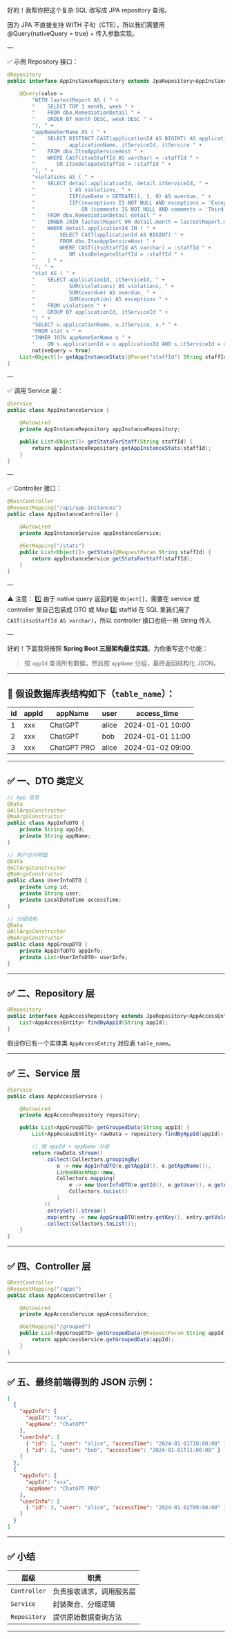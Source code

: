 好的！我帮你把这个复杂 SQL 改写成 JPA repository 查询。

因为 JPA 不直接支持 WITH 子句（CTE），所以我们需要用 @Query(nativeQuery = true) + 传入参数实现。

—

✅ 示例 Repository 接口：

```java
@Repository
public interface AppInstanceRepository extends JpaRepository<AppInstance, Long> {

    @Query(value =
        "WITH lastestReport AS ( " +
        "    SELECT TOP 1 month, week " +
        "    FROM dbo.RemediationDetail " +
        "    ORDER BY month DESC, week DESC " +
        "), " +
        "appNameSerName AS ( " +
        "    SELECT DISTINCT CAST(applicationId AS BIGINT) AS applicationId, " +
        "           applicationName, itServiceId, itService " +
        "    FROM dbo.ItsoAppServiceHost " +
        "    WHERE CAST(itsoStaffId AS varchar) = :staffId " +
        "       OR itsoDelegateStaffId = :staffId " +
        "), " +
        "violations AS ( " +
        "    SELECT detail.applicationId, detail.itServiceId, " +
        "           1 AS violations, " +
        "           IIF(dueDate > GETDATE(), 1, 0) AS overdue, " +
        "           IIF((exceptions IS NOT NULL AND exceptions = 'Exception') " +
        "               OR (comments IS NOT NULL AND comments = 'Third party vendor dependency'), 1, 0) AS exception " +
        "    FROM dbo.RemediationDetail detail " +
        "    INNER JOIN lastestReport ON detail.month = lastestReport.month AND detail.week = lastestReport.week " +
        "    WHERE detail.applicationId IN ( " +
        "        SELECT CAST(applicationId AS BIGINT) " +
        "        FROM dbo.ItsoAppServiceHost " +
        "        WHERE CAST(itsoStaffId AS varchar) = :staffId " +
        "           OR itsoDelegateStaffId = :staffId " +
        "    ) " +
        "), " +
        "stat AS ( " +
        "    SELECT applicationId, itServiceId, " +
        "           SUM(violations) AS violations, " +
        "           SUM(overdue) AS overdue, " +
        "           SUM(exception) AS exceptions " +
        "    FROM violations " +
        "    GROUP BY applicationId, itServiceId " +
        ") " +
        "SELECT u.applicationName, u.itService, s.* " +
        "FROM stat s " +
        "INNER JOIN appNameSerName u " +
        "    ON s.applicationId = u.applicationId AND s.itServiceId = u.itServiceId",
        nativeQuery = true)
    List<Object[]> getAppInstanceStats(@Param("staffId") String staffId);
}
```

—

✅ 调用 Service 层：

```java
@Service
public class AppInstanceService {

    @Autowired
    private AppInstanceRepository appInstanceRepository;

    public List<Object[]> getStatsForStaff(String staffId) {
        return appInstanceRepository.getAppInstanceStats(staffId);
    }
}
```

—

✅ Controller 接口：

```java
@RestController
@RequestMapping("/api/app-instances")
public class AppInstanceController {

    @Autowired
    private AppInstanceService appInstanceService;

    @GetMapping("/stats")
    public List<Object[]> getStats(@RequestParam String staffId) {
        return appInstanceService.getStatsForStaff(staffId);
    }
}
```

—

⚠ 注意：
 1️⃣ 由于 native query 返回的是 `Object[]`，需要在 service 或 controller 里自己包装成 DTO 或 Map
 2️⃣ staffId 在 SQL 里我们用了 `CAST(itsoStaffId AS varchar)`，所以 controller 接口也统一用 String 传入

—

好的！下面我将按照 **Spring Boot 三层架构最佳实践**，为你重写这个功能：

> 按 `appId` 查询所有数据，然后按 `appName` 分组，最终返回结构化 JSON。

---

## 🧱 假设数据库表结构如下（`table_name`）：

| id | appId | appName     | user  | access\_time     |
| -- | ----- | ----------- | ----- | ---------------- |
| 1  | xxx   | ChatGPT     | alice | 2024-01-01 10:00 |
| 2  | xxx   | ChatGPT     | bob   | 2024-01-01 11:00 |
| 3  | xxx   | ChatGPT PRO | alice | 2024-01-02 09:00 |

---

## ✅ 一、DTO 类定义

```java
// App 信息
@Data
@AllArgsConstructor
@NoArgsConstructor
public class AppInfoDTO {
    private String appId;
    private String appName;
}

// 用户访问明细
@Data
@AllArgsConstructor
@NoArgsConstructor
public class UserInfoDTO {
    private Long id;
    private String user;
    private LocalDateTime accessTime;
}

// 分组结构
@Data
@AllArgsConstructor
@NoArgsConstructor
public class AppGroupDTO {
    private AppInfoDTO appInfo;
    private List<UserInfoDTO> userInfo;
}
```

---

## ✅ 二、Repository 层

```java
@Repository
public interface AppAccessRepository extends JpaRepository<AppAccessEntity, Long> {
    List<AppAccessEntity> findByAppId(String appId);
}
```

假设你已有一个实体类 `AppAccessEntity` 对应表 `table_name`。

---

## ✅ 三、Service 层

```java
@Service
public class AppAccessService {

    @Autowired
    private AppAccessRepository repository;

    public List<AppGroupDTO> getGroupedData(String appId) {
        List<AppAccessEntity> rawData = repository.findByAppId(appId);

        // 按 appId + appName 分组
        return rawData.stream()
            .collect(Collectors.groupingBy(
                e -> new AppInfoDTO(e.getAppId(), e.getAppName()),
                LinkedHashMap::new,
                Collectors.mapping(
                    e -> new UserInfoDTO(e.getId(), e.getUser(), e.getAccessTime()),
                    Collectors.toList()
                )
            ))
            .entrySet().stream()
            .map(entry -> new AppGroupDTO(entry.getKey(), entry.getValue()))
            .collect(Collectors.toList());
    }
}
```

---

## ✅ 四、Controller 层

```java
@RestController
@RequestMapping("/apps")
public class AppAccessController {

    @Autowired
    private AppAccessService appAccessService;

    @GetMapping("/grouped")
    public List<AppGroupDTO> getGroupedData(@RequestParam String appId) {
        return appAccessService.getGroupedData(appId);
    }
}
```

---

## ✅ 五、最终前端得到的 JSON 示例：

```json
[
  {
    "appInfo": {
      "appId": "xxx",
      "appName": "ChatGPT"
    },
    "userInfo": [
      { "id": 1, "user": "alice", "accessTime": "2024-01-01T10:00:00" },
      { "id": 2, "user": "bob", "accessTime": "2024-01-01T11:00:00" }
    ]
  },
  {
    "appInfo": {
      "appId": "xxx",
      "appName": "ChatGPT PRO"
    },
    "userInfo": [
      { "id": 3, "user": "alice", "accessTime": "2024-01-02T09:00:00" }
    ]
  }
]
```

---

## ✅ 小结

| 层级           | 职责           |
| ------------ | ------------ |
| `Controller` | 负责接收请求，调用服务层 |
| `Service`    | 封装聚合、分组逻辑    |
| `Repository` | 提供原始数据查询方法   |

---

